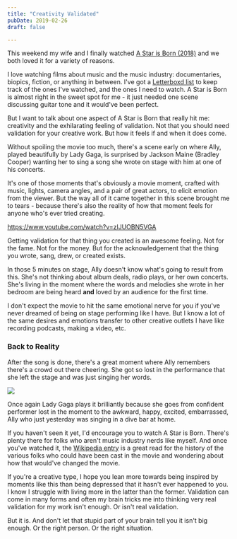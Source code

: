 ```yaml
---
title: "Creativity Validated"
pubDate: 2019-02-26
draft: false

---
```


This weekend my wife and I finally watched [A Star is Born (2018)](https://letterboxd.com/film/a-star-is-born-2018/) and we both loved it for a variety of reasons.

I love watching films about music and the music industry: documentaries, biopics, fiction, or anything in between. I've got a [Letterboxd list](https://letterboxd.com/ichris/list/music-documentaries-to-watch/) to keep track of the ones I've watched, and the ones I need to watch. A Star is Born is almost right in the sweet spot for me - it just needed one scene discussing guitar tone and it would've been perfect.

But I want to talk about one aspect of A Star is Born that really hit me: creativity and the exhilarating feeling of validation. Not that you should need validation for your creative work. But how it feels if and when it does come.

Without spoiling the movie too much, there's a scene early on where Ally, played beautifully by Lady Gaga, is surprised by Jackson Maine (Bradley Cooper) wanting her to sing a song she wrote on stage with him at one of his concerts.

It's one of those moments that's obviously a movie moment, crafted with music, lights, camera angles, and a pair of great actors, to elicit emotion from the viewer. But the way all of it came together in this scene brought me to tears - because there's also the reality of how that moment feels for anyone who's ever tried creating.

https://www.youtube.com/watch?v=zlJUOBN5VGA

Getting validation for that thing you created is an awesome feeling. Not for the fame. Not for the money. But for the acknowledgement that the thing you wrote, sang, drew, or created exists.

In those 5 minutes on stage, Ally doesn't know what's going to result from this. She's not thinking about album deals, radio plays, or her own concerts. She's living in the moment where the words and melodies she wrote in her bedroom are being heard **and** loved by an audience for the first time.

I don't expect the movie to hit the same emotional nerve for you if you've never dreamed of being on stage performing like I have. But I know a lot of the same desires and emotions transfer to other creative outlets I have like recording podcasts, making a video, etc.

### Back to Reality

After the song is done, there's a great moment where Ally remembers there's a crowd out there cheering. She got so lost in the performance that she left the stage and was just singing her words.

![](https://media.giphy.com/media/XHU5A2lvi2gkrX764G/source.gif)

Once again Lady Gaga plays it brilliantly because she goes from confident performer lost in the moment to the awkward, happy, excited, embarrassed, Ally who just yesterday was singing in a dive bar at home.

If you haven't seen it yet, I'd encourage you to watch A Star is Born. There's plenty there for folks who aren't music industry nerds like myself. And once you've watched it, the [Wikipedia entry](https://en.wikipedia.org/wiki/A_Star_Is_Born_(2018_film)) is a great read for the history of the various folks who could have been cast in the movie and wondering about how that would've changed the movie.

If you're a creative type, I hope you lean more towards being inspired by moments like this than being depressed that it hasn't ever happened to you. I know I struggle with living more in the latter than the former. Validation can come in many forms and often my brain tricks me into thinking very real validation for my work isn't enough. Or isn't real validation.

But it is. And don't let that stupid part of your brain tell you it isn't big enough. Or the right person. Or the right situation.
